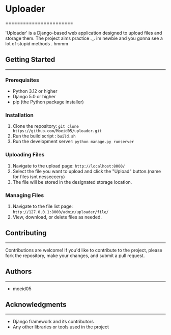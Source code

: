 # Uploader
=======================

'Uploader' is a Django-based web application designed to upload files and storage them. The project aims practice ._. im newbie and you gonna see a lot of stupid methods . hmmm

## Getting Started
-------------------

### Prerequisites

* Python 3.12 or higher
* Django 5.0 or higher
* pip (the Python package installer)

### Installation

1. Clone the repository: `git clone https://github.com/Moeid05/uploader.git`
2. Run the build script : `build.sh`
3. Run the development server: `python manage.py runserver`

### Uploading Files

1. Navigate to the upload page: `http://localhost:8000/`
2. Select the file you want to upload and click the "Upload" button.(name for files isnt nesseccery)
3. The file will be stored in the designated storage location.

### Managing Files

1. Navigate to the file list page: `http://127.0.0.1:8000/admin/uploader/file/`
2. View, download, or delete files as needed.

## Contributing
--------------

Contributions are welcome! If you'd like to contribute to the project, please fork the repository, make your changes, and submit a pull request.

## Authors
---------

*  moeid05

## Acknowledgments
----------------

* Django framework and its contributors
* Any other libraries or tools used in the project
